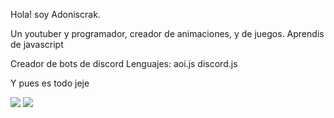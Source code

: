 Hola! soy Adoniscrak.

Un youtuber y programador, creador de animaciones, y de juegos.
Aprendis de javascript

Creador de bots de discord
Lenguajes:
aoi.js
discord.js

Y pues es todo jeje


![](https://komarev.com/ghpvc/?username=adoniscrak&abbreviated=true&color=yellow)
![](https://github-readme-stats.vercel.app/api?username=adoniscrak&bg_color=10,ff8000,ffff00&title_color=fff&text_color=fff&locale=es)
